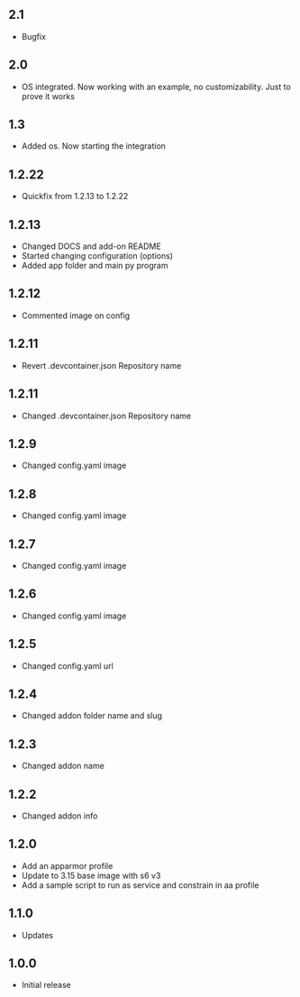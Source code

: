 <!-- https://developers.home-assistant.io/docs/add-ons/presentation#keeping-a-changelog -->

## 2.1
- Bugfix

## 2.0
- OS integrated. Now working with an example, no customizability. Just to prove it works

## 1.3
- Added os. Now starting the integration

## 1.2.22
- Quickfix from 1.2.13 to 1.2.22

## 1.2.13
- Changed DOCS and add-on README
- Started changing configuration (options)
- Added app folder and main py program

## 1.2.12
- Commented image on config

## 1.2.11
- Revert .devcontainer.json Repository name

## 1.2.11
- Changed .devcontainer.json Repository name

## 1.2.9
- Changed config.yaml image

## 1.2.8
- Changed config.yaml image

## 1.2.7
- Changed config.yaml image

## 1.2.6
- Changed config.yaml image

## 1.2.5
- Changed config.yaml url

## 1.2.4
- Changed addon folder name and slug

## 1.2.3
- Changed addon name

## 1.2.2
- Changed addon info

## 1.2.0

- Add an apparmor profile
- Update to 3.15 base image with s6 v3
- Add a sample script to run as service and constrain in aa profile

## 1.1.0

- Updates

## 1.0.0

- Initial release
